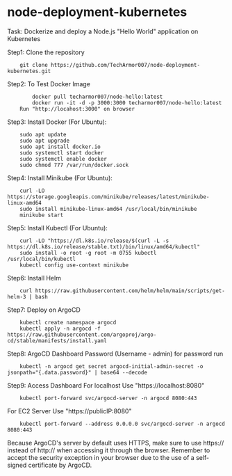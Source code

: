 # node-deployment-kubernetes
Task: Dockerize and deploy a Node.js "Hello World" application on Kubernetes

Step1: Clone the repository
```
 	git clone https://github.com/TechArmor007/node-deployment-kubernetes.git
```

Step2: To Test Docker Image
```
        docker pull techarmor007/node-hello:latest
        docker run -it -d -p 3000:3000 techarmor007/node-hello:latest
	Run "http://locahost:3000" on browser
```
	
Step3: Install Docker (For Ubuntu):
```
 	sudo apt update
	sudo apt upgrade
	sudo apt install docker.io
	sudo systemctl start docker
	sudo systemctl enable docker	
	sudo chmod 777 /var/run/docker.sock
```	
Step4: Install Minikube (For Ubuntu):
```
 	curl -LO https://storage.googleapis.com/minikube/releases/latest/minikube-linux-amd64
	sudo install minikube-linux-amd64 /usr/local/bin/minikube
	minikube start	
```
	
Step5: Install Kubectl (For Ubuntu):
```
 	curl -LO "https://dl.k8s.io/release/$(curl -L -s https://dl.k8s.io/release/stable.txt)/bin/linux/amd64/kubectl"
	sudo install -o root -g root -m 0755 kubectl /usr/local/bin/kubectl
	kubectl config use-context minikube	
```
	
Step6: Install Helm
```
	curl https://raw.githubusercontent.com/helm/helm/main/scripts/get-helm-3 | bash
```

Step7: Deploy on ArgoCD
```
	kubectl create namespace argocd
	kubectl apply -n argocd -f https://raw.githubusercontent.com/argoproj/argo-cd/stable/manifests/install.yaml
```

Step8: ArgoCD Dashboard Password (Username - admin) for password run
```
	kubectl -n argocd get secret argocd-initial-admin-secret -o jsonpath="{.data.password}" | base64 --decode
```

Step9: Access Dashboard
For localhost Use "https://localhost:8080"
```
	kubectl port-forward svc/argocd-server -n argocd 8080:443
```

For EC2 Server Use "https://publicIP:8080"
```
	kubectl port-forward --address 0.0.0.0 svc/argocd-server -n argocd 8080:443
```

Because ArgoCD's server by default uses HTTPS, make sure to use https:// instead of http:// when accessing it through the browser. Remember to accept the security exception in your browser due to the use of a self-signed certificate by ArgoCD.
